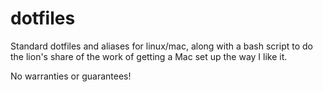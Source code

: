 # dotfiles

Standard dotfiles and aliases for linux/mac, along with a bash script to
do the lion's share of the work of getting a Mac set up the way I like it.

No warranties or guarantees!

